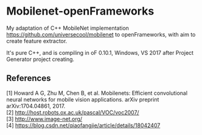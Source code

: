 # Mobilenet-openFrameworks

My adaptation of C++ MobileNet implementation https://github.com/universecool/mobilenet
to openFrameworks, with aim to create feature extractor.

It's pure C++, and is compiling in oF 0.10.1, Windows, VS 2017 after Project Generator project creating.


## References
[1] Howard A G, Zhu M, Chen B, et al. Mobilenets: Efficient convolutional neural networks for mobile vision applications. arXiv preprint arXiv:1704.04861, 2017.   
[2] http://host.robots.ox.ac.uk/pascal/VOC/voc2007/  
[3] http://www.image-net.org/  
[4] https://blog.csdn.net/qiaofangjie/article/details/18042407